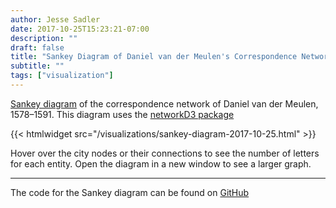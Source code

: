 ```yaml
---
author: Jesse Sadler
date: 2017-10-25T15:23:21-07:00
description: ""
draft: false
title: "Sankey Diagram of Daniel van der Meulen's Correspondence Network, 1578–1591"
subtitle: ""
tags: ["visualization"]
---
```


[Sankey diagram](https://bost.ocks.org/mike/sankey/) of the correspondence network of Daniel van der Meulen, 1578–1591. This diagram uses the [networkD3 package](http://christophergandrud.github.io/networkD3/) 

{{< htmlwidget src="/visualizations/sankey-diagram-2017-10-25.html" >}}

Hover over the city nodes or their connections to see the number of letters for each entity. Open the diagram in a new window to see a larger graph.

- - - - -

The code for the Sankey diagram can be found on [GitHub](https://github.com/jessesadler/dvdm-correspondence/blob/master/scripts/networkd3-vizualizations.R)